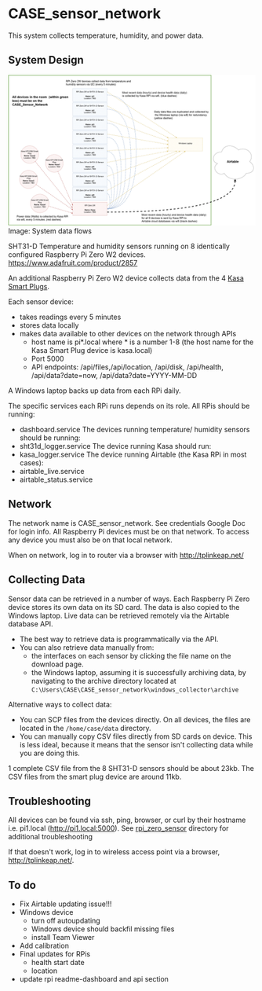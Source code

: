 # CASE_sensor_network

This system collects temperature, humidity, and power data.

## System Design
<p>
	<img src=/images/sensor-dataflows.jpg>
	Image: System data flows
</p>

SHT31-D Temperature and humidity sensors running on 8 identically configured Raspberry Pi Zero W2 devices. https://www.adafruit.com/product/2857

An additional Raspberry Pi Zero W2 device collects data from the 4 <a href='https://github.com/alexnathanson/CASE_sensor_network/blob/main/KASA.md'>Kasa Smart Plugs</a>.

Each sensor device:
* takes readings every 5 minutes
* stores data locally
* makes data available to other devices on the network through APIs
	* host name is pi*.local where * is a number 1-8 (the host name for the Kasa Smart Plug device is kasa.local)
	* Port 5000
	* API endpoints: /api/files,/api/location, /api/disk, /api/health, /api/data?date=now, /api/data?date=YYYY-MM-DD

A Windows laptop backs up data from each RPi daily.

The specific services each RPi runs depends on its role. All RPis should be running:
* dashboard.service
The devices running temperature/ humidity sensors should be running:
* sht31d_logger.service
The device running Kasa should run:
* kasa_logger.service
The device running Airtable (the Kasa RPi in most cases):
* airtable_live.service
* airtable_status.service

## Network

The network name is CASE_sensor_network. See credentials Google Doc for login info. All Raspberry Pi devices must be on that network. To access any device you must also be on that local network.

When on network, log in to router via a browser with http://tplinkeap.net/

## Collecting Data

 Sensor data can be retrieved in a number of ways. Each Raspberry Pi Zero device stores its own data on its SD card. The data is also copied to the Windows laptop. Live data can be retrieved remotely via the Airtable database API.

* The best way to retrieve data is programmatically via the API.
* You can also retrieve data manually from:
	* the interfaces on each sensor by clicking the file name on the download page.
	* the Windows laptop, assuming it is successfully archiving data, by navigating to the archive directory located at `C:\Users\CASE\CASE_sensor_network\windows_collector\archive`

Alternative ways to collect data:
* You can SCP files from the devices directly. On all devices, the files are located in the `/home/case/data` directory.
* You can manually copy CSV files directly from SD cards on device. This is less ideal, because it means that the sensor isn't collecting data while you are doing this.

1 complete CSV file from the 8 SHT31-D sensors should be about 23kb. The CSV files from the smart plug device are around 11kb.

## Troubleshooting

All devices can be found via ssh, ping, browser, or curl by their hostname i.e. pi1.local (http://pi1.local:5000). See <a href='https://github.com/alexnathanson/CASE_sensor_network/tree/main/rpi_zero_sensor'>rpi_zero_sensor</a> directory for additional troubleshooting

If that doesn't work, log in to wireless access point via a browser, http://tplinkeap.net/.

## To do

* Fix Airtable updating issue!!!
* Windows device
	* turn off autoupdating
	* Windows device should backfil missing files
	* install Team Viewer
* Add calibration
* Final updates for RPis
	* health start date
	* location
* update rpi readme-dashboard and api section